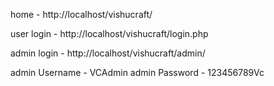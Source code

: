 home - http://localhost/vishucraft/

user login - http://localhost/vishucraft/login.php

admin login - http://localhost/vishucraft/admin/

admin Username - VCAdmin
admin Password - 123456789Vc
